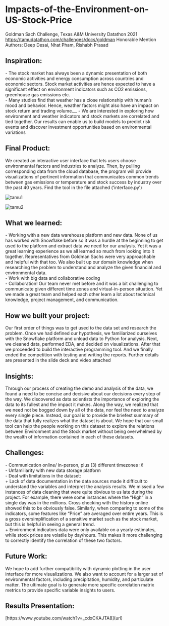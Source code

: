 # Impacts-of-the-Environment-on-US-Stock-Price
Goldman Sach Challenge, Texas A&M University Datathon 2021
https://tamudatathon.com/challenges/docs/goldman
Honorable Mention
Authors: Deep Desai, Nhat Pham, Rishabh Prasad

<h2>Inspiration:</h2>
- The stock market has always been a dynamic presentation of both economic activities and energy consumption across countries and economic sectors. Stock market activities are hence expected to have a significant effect on environment indicators such as CO2 emissions, greenhouse gas emissions etc.<br /> 
- Many studies find that weather has a close relationship with human’s mood and behavior. Hence, weather factors might also have an impact on stock return and trading volume.__
- We are interested in exploring how environment and weather indicators and stock markets are correlated and tied together. Our results can enable us to build models to predict risk events and discover investment opportunities based on environmental variations<br /> 

<h2>Final Product:</h2>
We created an interactive user interface that lets users choose environmental factors and industries to analyze. Then, by pulling corresponding data from the cloud database, the program will provide visualizations of pertinent information that communicates common trends between gas emissions or temperature and stock success by industry over the past 40 years. Find the tool in the file attached ('interface.py')

![tamu1](https://user-images.githubusercontent.com/87089936/143787404-dee67d9f-ea4f-4b2a-8607-652171dafa74.PNG)

![tamu2](https://user-images.githubusercontent.com/87089936/143787459-5be20eae-1623-4d76-9813-beac3d864b4d.PNG)

<h2>What we learned:</h2>
- Working with a new data warehouse platform and new data. None of us has worked with Snowflake before so it was a hurdle at the beginning to get used to the platform and extract data we need for our analysis. Yet it was a great learning experience as we all learned so much from looking into it together. Representatives from Goldman Sachs were very approachable and helpful with that too. We also built up our domain knowledge when researching the problem to understand and analyze the given financial and environmental data.<br /> 
- Work with big data and collaborative coding<br /> 
- Collaboration! Our team never met before and it was a bit challenging to communicate given different time zones and virtual-in-person situation. Yet we made a great team and helped each other learn a lot about technical knowledge, project management, and communication.<br /> 

 <h2>How we built your project:</h2>
Our first order of things was to get used to the data set and research the problem. Once we had defined our hypothesis, we familiarized ourselves with the Snowflake platform and unload data to Python for analysis. Next, we cleaned data, performed EDA, and decided on visualizations. After that we proceeded to build the interactive programming tool. And we finally ended the competition with testing and writing the reports. Further details are presented in the slide deck and video attached<br /> 

<h2>Insights:</h2>
Through our process of creating the demo and analysis of the data, we found a need to be concise and decisive about our decisions every step of the way. We discovered as data scientists the importance of exploring the data to its fullest and the impact it makes. Along the way, we realized that we need not be bogged down by all of the data, nor feel the need to analyze every single piece. Instead, our goal is to provide the briefest summary of the data that fully realizes what the dataset is about. We hope that our small tool can help the people working on this dataset to explore the relations between Environment and the Stock market without being overwhelmed by the wealth of information contained in each of these datasets. 


<h2>Challenges:</h2>
- Communication online/ in-person, plus (3) different timezones :)!<br /> 
- Unfamiliarity with new data storage platform<br /> 
- Deal with limitations in the dataset:<br /> 
+ Lack of data documentation in the data sources made it difficult to understand the variables and interpret the analysis results. We missed a few instances of data cleaning that were quite obvious to us late during the project. For example, there were some instances where the “High” in a single day was in the millions. Cross checking with the history online showed this to be obviously false. Similarly, when comparing to some of the indicators, some features like “Price” are averaged over entire years. This is a gross oversimplification of a sensitive market such as the stock market, but this is helpful in seeing a general trend.<br /> 
+ Environment indicators data were only available on a yearly estimates, while stock prices are volatile by day/hours. This makes it more challenging to correctly identify the correlation of these two factors.<br /> 

<h2>Future Work:</h2>
We hope to add further compatibility with dynamic plotting in the user interface for more visualizations. We also want to account for a larger set of environmental factors, including precipitation, humidity, and particulate matter. The ultimate goal is to generate more specific correlation matrix metrics to provide specific variable insights to users. 

  
<h2>Results Presentation:</h2> 
[https://www.youtube.com/watch?v=_cdxCKAJTA8](url)
